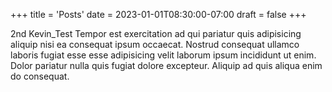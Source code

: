 +++
title = 'Posts'
date = 2023-01-01T08:30:00-07:00
draft = false
+++

2nd Kevin_Test Tempor est exercitation ad qui pariatur quis adipisicing aliquip nisi ea consequat ipsum occaecat. Nostrud consequat ullamco laboris fugiat esse esse adipisicing velit laborum ipsum incididunt ut enim. Dolor pariatur nulla quis fugiat dolore excepteur. Aliquip ad quis aliqua enim do consequat.

